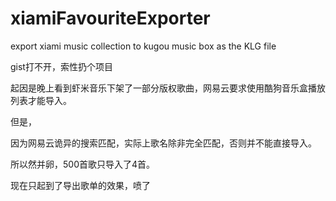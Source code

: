 # xiamiFavouriteExporter
export xiami music collection to kugou music box as the KLG file

gist打不开，索性扔个项目

起因是晚上看到虾米音乐下架了一部分版权歌曲，网易云要求使用酷狗音乐盒播放列表才能导入。

但是，

因为网易云诡异的搜索匹配，实际上歌名除非完全匹配，否则并不能直接导入。

所以然并卵，500首歌只导入了4首。

现在只起到了导出歌单的效果，喷了

